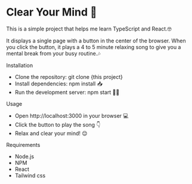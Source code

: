 # Clear Your Mind 🧘
This is a simple project that helps me learn TypeScript and React.🤓

It displays a single page with a button in the center of the browser. When you click the button, it plays a 4 to 5 minute relaxing song to give you a mental break from your busy routine.🎶

Installation
- Clone the repository: git clone {this project}
- Install dependencies: npm install 📥
- Run the development server: npm start 👩‍💻

Usage
- Open http://localhost:3000 in your browser 💻
- Click the button to play the song 👇
- Relax and clear your mind! 😌

Requirements
- Node.js
- NPM
- React
- Tailwind css